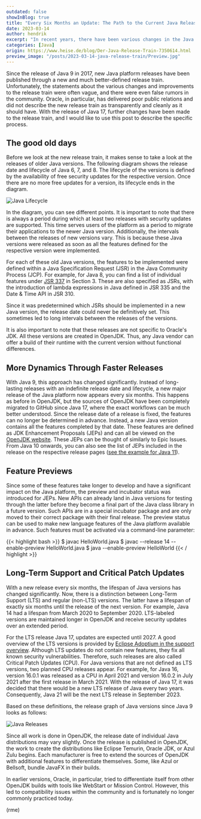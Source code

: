 ```yaml
---
outdated: false
showInBlog: true
title: "Every Six Months an Update: The Path to the Current Java Release Train"
date: 2023-03-14
author: hendrik
excerpt: "In recent years, there have been various changes in the Java Release Train, leading to confusion and misunderstandings within the community."
categories: [Java]
origin: https://www.heise.de/blog/Der-Java-Release-Train-7350614.html
preview_image: "/posts/2023-03-14-java-release-train/Preview.jpg"
---
```


Since the release of Java 9 in 2017, new Java platform releases have been published through a new and much better-defined release train. Unfortunately, the statements about the various changes and improvements to the release train were often vague, and there were even false rumors in the community. Oracle, in particular, has delivered poor public relations and did not describe the new release train as transparently and cleanly as it should have. With the release of Java 17, further changes have been made to the release train, and I would like to use this post to describe the specific process.

## The good old days

Before we look at the new release train, it makes sense to take a look at the releases of older Java versions. The following diagram shows the release date and lifecycle of Java 6, 7, and 8. The lifecycle of the versions is defined by the availability of free security updates for the respective version. Once there are no more free updates for a version, its lifecycle ends in the diagram.

![Java Lifecycle](/posts/2023-03-14-java-release-train/lifecycle.jpg)

In the diagram, you can see different points. It is important to note that there is always a period during which at least two releases with security updates are supported. This time serves users of the platform as a period to migrate their applications to the newer Java version. Additionally, the intervals between the releases of new versions vary. This is because these Java versions were released as soon as all the features defined for the respective version were implemented.

For each of these old Java versions, the features to be implemented were defined within a Java Specification Request (JSR) in the Java Community Process (JCP). For example, for Java 8, you can find a list of individual features under [JSR 337](https://www.jcp.org/en/jsr/detail?id=337) in Section 3. These are also specified as JSRs, with the introduction of lambda expressions in Java defined in JSR 335 and the Date & Time API in JSR 310.

Since it was predetermined which JSRs should be implemented in a new Java version, the release date could never be definitively set. This sometimes led to long intervals between the releases of the versions.

It is also important to note that these releases are not specific to Oracle's JDK. All these versions are created in OpenJDK. Thus, any Java vendor can offer a build of their runtime with the current version without functional differences.

## More Dynamics Through Faster Releases

With Java 9, this approach has changed significantly. Instead of long-lasting releases with an indefinite release date and lifecycle, a new major release of the Java platform now appears every six months. This happens as before in OpenJDK, but the sources of OpenJDK have been completely migrated to GitHub since Java 17, where the exact workflows can be much better understood. Since the release date of a release is fixed, the features can no longer be determined in advance. Instead, a new Java version contains all the features completed by that date. These features are defined as JDK Enhancement Proposals (JEPs) and can all be viewed on the [OpenJDK website](https://openjdk.org/jeps/0). These JEPs can be thought of similarly to Epic Issues. From Java 10 onwards, you can also see the list of JEPs included in the release on the respective release pages ([see the example for Java 11](https://openjdk.org/projects/jdk/11/)).

## Feature Previews

Since some of these features take longer to develop and have a significant impact on the Java platform, the preview and incubator status was introduced for JEPs. New APIs can already land in Java versions for testing through the latter before they become a final part of the Java class library in a future version. Such APIs are in a special incubator package and are only moved to their correct package with their final release. The preview status can be used to make new language features of the Java platform available in advance. Such features must be activated via a command-line parameter:

{{< highlight bash >}}
$ javac HelloWorld.java
$ javac --release 14 --enable-preview HelloWorld.java
$ java --enable-preview HelloWorld
{{< / highlight >}}

## Long-Term Support and Critical Patch Updates

With a new release every six months, the lifespan of Java versions has changed significantly. Now, there is a distinction between Long-Term Support (LTS) and regular (non-LTS) versions. The latter have a lifespan of exactly six months until the release of the next version. For example, Java 14 had a lifespan from March 2020 to September 2020. LTS-labeled versions are maintained longer in OpenJDK and receive security updates over an extended period.

For the LTS release Java 17, updates are expected until 2027. A good overview of the LTS versions is provided by [Eclipse Adoptium in the support overview](https://adoptium.net/de/support/). Although LTS updates do not contain new features, they fix all known security vulnerabilities. Therefore, such releases are also called Critical Patch Updates (CPU). For Java versions that are not defined as LTS versions, two planned CPU releases appear. For example, for Java 16, version 16.0.1 was released as a CPU in April 2021 and version 16.0.2 in July 2021 after the first release in March 2021. With the release of Java 17, it was decided that there would be a new LTS release of Java every two years. Consequently, Java 21 will be the next LTS release in September 2023.

Based on these definitions, the release graph of Java versions since Java 9 looks as follows:

![Java Releases](/posts/2023-03-14-java-release-train/releases.jpg)

Since all work is done in OpenJDK, the release date of individual Java distributions may vary slightly. Once the release is published in OpenJDK, the work to create the distributions like Eclipse Temurin, Oracle JDK, or Azul Zulu begins. Each manufacturer is free to extend the sources of OpenJDK with additional features to differentiate themselves. Some, like Azul or Bellsoft, bundle JavaFX in their builds.

In earlier versions, Oracle, in particular, tried to differentiate itself from other OpenJDK builds with tools like WebStart or Mission Control. However, this led to compatibility issues within the community and is fortunately no longer commonly practiced today.

(rme)